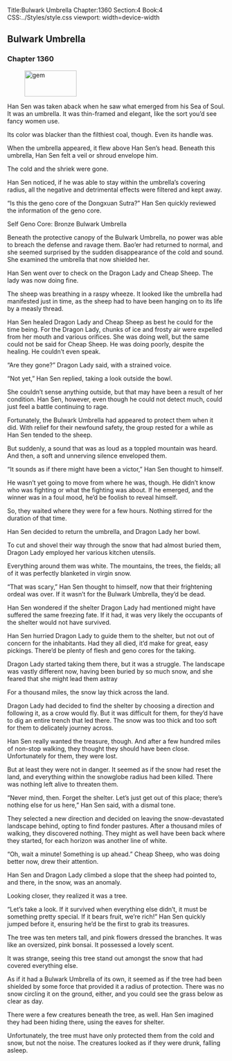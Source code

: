 Title:Bulwark Umbrella 
Chapter:1360 
Section:4 
Book:4 
CSS:../Styles/style.css 
viewport: width=device-width
  
## Bulwark Umbrella
### Chapter 1360
  
<figure>
	<img src="../Images/gem.gif" alt="gem" id="gem" width="120" height="60" />
</figure>
  

  
Han Sen was taken aback when he saw what emerged from his Sea of Soul. It was an umbrella. It was thin-framed and elegant, like the sort you’d see fancy women use.

Its color was blacker than the filthiest coal, though. Even its handle was.

When the umbrella appeared, it flew above Han Sen’s head. Beneath this umbrella, Han Sen felt a veil or shroud envelope him.

The cold and the shriek were gone.

Han Sen noticed, if he was able to stay within the umbrella’s covering radius, all the negative and detrimental effects were filtered and kept away.

“Is this the geno core of the Dongxuan Sutra?” Han Sen quickly reviewed the information of the geno core.

Self Geno Core: Bronze Bulwark Umbrella

Beneath the protective canopy of the Bulwark Umbrella, no power was able to breach the defense and ravage them. Bao’er had returned to normal, and she seemed surprised by the sudden disappearance of the cold and sound. She examined the umbrella that now shielded her.

Han Sen went over to check on the Dragon Lady and Cheap Sheep. The lady was now doing fine.

The sheep was breathing in a raspy wheeze. It looked like the umbrella had manifested just in time, as the sheep had to have been hanging on to its life by a measly thread.

Han Sen healed Dragon Lady and Cheap Sheep as best he could for the time being. For the Dragon Lady, chunks of ice and frosty air were expelled from her mouth and various orifices. She was doing well, but the same could not be said for Cheap Sheep. He was doing poorly, despite the healing. He couldn’t even speak.

“Are they gone?” Dragon Lady said, with a strained voice.

“Not yet,” Han Sen replied, taking a look outside the bowl.

She couldn’t sense anything outside, but that may have been a result of her condition. Han Sen, however, even though he could not detect much, could just feel a battle continuing to rage.

Fortunately, the Bulwark Umbrella had appeared to protect them when it did. With relief for their newfound safety, the group rested for a while as Han Sen tended to the sheep.

But suddenly, a sound that was as loud as a toppled mountain was heard. And then, a soft and unnerving silence enveloped them.

“It sounds as if there might have been a victor,” Han Sen thought to himself.

He wasn’t yet going to move from where he was, though. He didn’t know who was fighting or what the fighting was about. If he emerged, and the winner was in a foul mood, he’d be foolish to reveal himself.

So, they waited where they were for a few hours. Nothing stirred for the duration of that time.

Han Sen decided to return the umbrella, and Dragon Lady her bowl.

To cut and shovel their way through the snow that had almost buried them, Dragon Lady employed her various kitchen utensils.

Everything around them was white. The mountains, the trees, the fields; all of it was perfectly blanketed in virgin snow.

“That was scary,” Han Sen thought to himself, now that their frightening ordeal was over. If it wasn’t for the Bulwark Umbrella, they’d be dead.

Han Sen wondered if the shelter Dragon Lady had mentioned might have suffered the same freezing fate. If it had, it was very likely the occupants of the shelter would not have survived.

Han Sen hurried Dragon Lady to guide them to the shelter, but not out of concern for the inhabitants. Had they all died, it’d make for great, easy pickings. There’d be plenty of flesh and geno cores for the taking.

Dragon Lady started taking them there, but it was a struggle. The landscape was vastly different now, having been buried by so much snow, and she feared that she might lead them astray

For a thousand miles, the snow lay thick across the land.

Dragon Lady had decided to find the shelter by choosing a direction and following it, as a crow would fly. But it was difficult for them, for they’d have to dig an entire trench that led there. The snow was too thick and too soft for them to delicately journey across.

Han Sen really wanted the treasure, though. And after a few hundred miles of non-stop walking, they thought they should have been close. Unfortunately for them, they were lost.

But at least they were not in danger. It seemed as if the snow had reset the land, and everything within the snowglobe radius had been killed. There was nothing left alive to threaten them.

“Never mind, then. Forget the shelter. Let’s just get out of this place; there’s nothing else for us here,” Han Sen said, with a dismal tone.

They selected a new direction and decided on leaving the snow-devastated landscape behind, opting to find fonder pastures. After a thousand miles of walking, they discovered nothing. They might as well have been back where they started, for each horizon was another line of white.

“Oh, wait a minute! Something is up ahead.” Cheap Sheep, who was doing better now, drew their attention.

Han Sen and Dragon Lady climbed a slope that the sheep had pointed to, and there, in the snow, was an anomaly.

Looking closer, they realized it was a tree.

“Let’s take a look. If it survived when everything else didn’t, it must be something pretty special. If it bears fruit, we’re rich!” Han Sen quickly jumped before it, ensuring he’d be the first to grab its treasures.

The tree was ten meters tall, and pink flowers dressed the branches. It was like an oversized, pink bonsai. It possessed a lovely scent.

It was strange, seeing this tree stand out amongst the snow that had covered everything else.

As if it had a Bulwark Umbrella of its own, it seemed as if the tree had been shielded by some force that provided it a radius of protection. There was no snow circling it on the ground, either, and you could see the grass below as clear as day.

There were a few creatures beneath the tree, as well. Han Sen imagined they had been hiding there, using the eaves for shelter.

Unfortunately, the tree must have only protected them from the cold and snow, but not the noise. The creatures looked as if they were drunk, falling asleep.